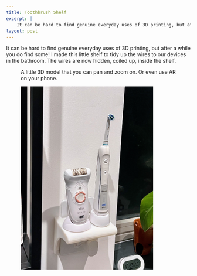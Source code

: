 ```yaml
---
title: Toothbrush Shelf
excerpt: |
    It can be hard to find genuine everyday uses of 3D printing, but after a while you do find some. <model-viewer alt="An interactive 3D render of a small 3D printed shelf to hold a toothbrush near the bathroom shaver socket without the cables being messy" src="/assets/blog/toothbrush_shelf/model/toothbrush_shelf.glb" ar ar-modes="webxr scene-viewer quick-look" poster="/assets/blog/toothbrush_shelf/model/poster.webp" camera-controls shadow-intensity="1.38" shadow-softness="2" exposure="0.8" auto-rotate camera-orbit="-35deg 78.72deg 411.2m" field-of-view="30deg" interaction-prompt="none"> </model-viewer>
layout: post
---
```


It can be hard to find genuine everyday uses of 3D printing, but after a while you do find some! I made this little shelf to tidy up the wires to our devices in the bathroom. The wires are now hidden, coiled up, inside the shelf.

<figure>
<model-viewer alt="An interactive 3D render of a small 3D printed shelf to hold a toothbrush near the bathroom shaver socket without the cables being messy" src="/assets/blog/toothbrush_shelf/model/toothbrush_shelf.glb" ar ar-modes="webxr scene-viewer quick-look" poster="/assets/blog/toothbrush_shelf/model/poster.webp" camera-controls shadow-intensity="1.38" shadow-softness="2" exposure="0.8" auto-rotate camera-orbit="-35deg 78.72deg 411.2m" field-of-view="30deg" interaction-prompt="none"> </model-viewer>
<figcaption>
A little 3D model that you can pan and zoom on. Or even use AR on your phone.
</figcaption>
</figure>

<figure>
<img style="height:500px;" src="/assets/blog/toothbrush_shelf/crop.jpeg"/>
<figcaption>
</figcaption>
</figure>

